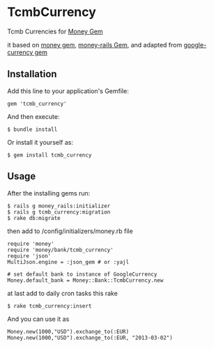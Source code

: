 # TcmbCurrency

Tcmb Currencies for [Money Gem](https://github.com/RubyMoney/money)

it based on [money gem](https://github.com/RubyMoney/money), [money-rails Gem](https://github.com/RubyMoney/money-rails), and adapted from [google-currency gem](https://github.com/RubyMoney/google_currency)

## Installation

Add this line to your application's Gemfile:
	
    gem 'tcmb_currency'

And then execute:

    $ bundle install

Or install it yourself as:

    $ gem install tcmb_currency

## Usage
	
After the installing gems run:

	$ rails g money_rails:initializer
	$ rails g tcmb_currency:migration
	$ rake db:migrate

then add to /config/initializers/money.rb file
	

	require 'money'
	require 'money/bank/tcmb_currency'
	require 'json'
	MultiJson.engine = :json_gem # or :yajl

	# set default bank to instance of GoogleCurrency
	Money.default_bank = Money::Bank::TcmbCurrency.new

at last add to daily cron tasks this rake 
	
	$ rake tcmb_currency:insert

And you can use it as

	Money.new(1000,"USD").exchange_to(:EUR)
	Money.new(1000,"USD").exchange_to(:EUR, "2013-03-02")


	

